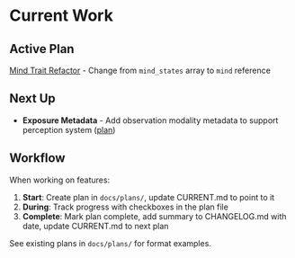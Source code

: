# Current Work

## Active Plan

[Mind Trait Refactor](docs/plans/mind-trait-refactor.md) - Change from `mind_states` array to `mind` reference

## Next Up

- **Exposure Metadata** - Add observation modality metadata to support perception system ([plan](docs/plans/exposure-metadata.md))

## Workflow

When working on features:

1. **Start**: Create plan in `docs/plans/`, update CURRENT.md to point to it
2. **During**: Track progress with checkboxes in the plan file
3. **Complete**: Mark plan complete, add summary to CHANGELOG.md with date, update CURRENT.md to next plan

See existing plans in `docs/plans/` for format examples.
